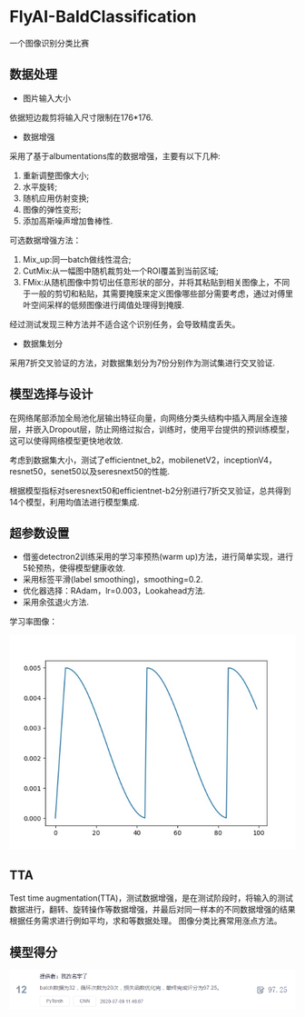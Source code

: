 # FlyAI-BaldClassification

一个图像识别分类比赛

## 数据处理

- 图片输入大小

依据短边裁剪将输入尺寸限制在176*176.

- 数据增强

采用了基于albumentations库的数据增强，主要有以下几种:

1. 重新调整图像大小;
2. 水平旋转;
3. 随机应用仿射变换;
4. 图像的弹性变形;
5. 添加高斯噪声增加鲁棒性.

可选数据增强方法：

1. Mix_up:同一batch做线性混合;
2. CutMix:从一幅图中随机裁剪处一个ROI覆盖到当前区域;
3. FMix:从随机图像中剪切出任意形状的部分，并将其粘贴到相关图像上，不同于一般的剪切和粘贴，其需要掩膜来定义图像哪些部分需要考虑，通过对傅里叶空间采样的低频图像进行阈值处理得到掩膜.

经过测试发现三种方法并不适合这个识别任务，会导致精度丢失。

- 数据集划分

采用7折交叉验证的方法，对数据集划分为7份分别作为测试集进行交叉验证.

## 模型选择与设计

在网络尾部添加全局池化层输出特征向量，向网络分类头结构中插入两层全连接层，并嵌入Dropout层，防止网络过拟合，训练时，使用平台提供的预训练模型，这可以使得网络模型更快地收敛.

考虑到数据集大小，测试了efficientnet_b2，mobilenetV2，inceptionV4，resnet50，senet50以及seresnext50的性能.

 根据模型指标对seresnext50和efficientnet-b2分别进行7折交叉验证，总共得到14个模型，利用均值法进行模型集成.

## 超参数设置

- 借鉴detectron2训练采用的学习率预热(warm up)方法，进行简单实现，进行5轮预热，使得模型健康收敛.
- 采用标签平滑(label smoothing)，smoothing=0.2.
- 优化器选择：RAdam，lr=0.003，Lookahead方法.
- 采用余弦退火方法.

学习率图像：

<img src="https://github.com/mgykk/FlyAI-BaldClassification/blob/master/images/Figure_1.jpg" style="zoom:80%;" />

## TTA

Test time augmentation(TTA)，测试数据增强，是在测试阶段时，将输入的测试数据进行，翻转、旋转操作等数据增强，并最后对同一样本的不同数据增强的结果根据任务需求进行例如平均，求和等数据处理。
图像分类比赛常用涨点方法。

## 模型得分

![](https://github.com/mgykk/FlyAI-BaldClassification/blob/master/images/result.png)
